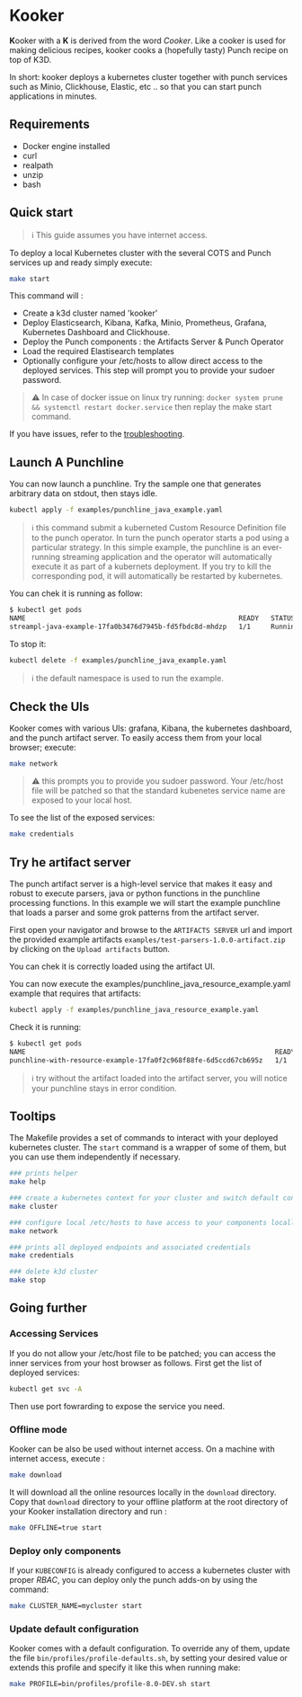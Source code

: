# Kooker

**K**ooker with a **K** is derived from the word *Cooker*. 
Like a cooker is used for 
making delicious recipes, kooker cooks a (hopefully tasty) Punch recipe on top of K3D.

In short: kooker deploys a kubernetes cluster together with punch services such as Minio,
Clickhouse, Elastic, etc .. so that you can start punch applications in minutes.  

## Requirements

- Docker engine installed
- curl 
- realpath 
- unzip
- bash

## Quick start

> :information_source: This guide assumes you have internet access.

To deploy a local Kubernetes cluster with the several COTS and Punch services up and ready simply execute: 

```sh
make start
```

This command will : 

- Create a k3d cluster named 'kooker'
- Deploy Elasticsearch, Kibana, Kafka, Minio, Prometheus, Grafana, Kubernetes Dashboard and Clickhouse.
- Deploy the Punch components : the Artifacts Server & Punch Operator
- Load the required Elastisearch templates 
- Optionally configure your /etc/hosts to allow direct access to the deployed services. This step will prompt you to provide your sudoer password.

> :warning: In case of docker issue on linux try running: `docker system prune && systemctl restart docker.service` then replay the make start command.

If you have issues, refer to the [troubleshooting](TROUBLESHOOTING.md). 

## Launch A Punchline

You can now launch a punchline. Try the sample one that generates arbitrary data on stdout, then stays idle. 

```sh
kubectl apply -f examples/punchline_java_example.yaml
```

> :information_source: this command submit a kuberneted Custom Resource Definition file to the punch operator. In turn the punch operator starts a pod using a particular strategy. In this simple example, the punchline is an ever-running streaming application and the operator will automatically execute it as part of a kubernets deployment. If you try to kill the corresponding pod, it will automatically be restarted by kubernetes. 

You can chek it is running as follow:
```sh
$ kubectl get pods
NAME                                                     READY   STATUS    RESTARTS   AGE
streampl-java-example-17fa0b3476d7945b-fd5fbdc8d-mhdzp   1/1     Running   0          7s
```

To stop it: 
```sh
kubectl delete -f examples/punchline_java_example.yaml
```

> :information_source: the default namespace is used to run the example. 

## Check the UIs

Kooker comes with various UIs: grafana, Kibana, the kubernetes dashboard, and the punch artifact server. 
To easily access them from your local browser; execute: 

```sh
make network
```

> :warning: this prompts you to provide you sudoer password. Your /etc/host file will be patched so that the standard kubenetes service name are exposed to your local host.  

To see the list of the exposed services:
```sh
make credentials
```

## Try he artifact server

The punch artifact server is a high-level service that makes it easy and robust to
execute parsers, java or python functions in the punchline processing functions.
In this example we will start the example punchline that loads a parser and some grok patterns
from the artifact server.

First open your navigator and browse to the `ARTIFACTS SERVER` url and import the provided example artifacts `examples/test-parsers-1.0.0-artifact.zip` by clicking on the `Upload artifacts` button.

You can chek it is correctly loaded using the artifact UI.

You can now execute the examples/punchline_java_resource_example.yaml example that requires that artifacts: 

```sh
kubectl apply -f examples/punchline_java_resource_example.yaml
```
Check it is running: 

```sh
$ kubectl get pods
NAME                                                              READY   STATUS    RESTARTS   AGE
punchline-with-resource-example-17fa0f2c968f88fe-6d5ccd67cb695z   1/1     Running   0          2m37s
```

> :information_source: try without the artifact loaded into the artifact server, you will notice your punchline stays in error condition.  

## Tooltips

The Makefile provides a set of commands to interact with your deployed kubernetes cluster. The `start` command is a wrapper of some of them, but you can use them independently if necessary. 

```sh
### prints helper 
make help

### create a kubernetes context for your cluster and switch default context to the newly created one
make cluster 

### configure local /etc/hosts to have access to your components locally (requires sudo)
make network 

### prints all deployed endpoints and associated credentials
make credentials

### delete k3d cluster
make stop
```

## Going further

### Accessing Services

If you do not allow your /etc/host file to be patched; you can
access the inner services from your host browser as follows. First get the list of deployed services:

```sh
kubectl get svc -A
```

Then use port fowrarding to expose the service you need. 

### Offline mode

Kooker can be also be used without internet access. 
On a machine with internet access, execute : 

```sh
make download 
```

It will download all the online resources locally in the `download` directory. Copy that `download` directory to your offline platform at the root directory of your Kooker installation directory and run : 

```sh
make OFFLINE=true start
```

### Deploy only components

If your `KUBECONFIG` is already configured to access a kubernetes cluster with proper *RBAC*, you can deploy only the punch adds-on by using the command:

```sh
make CLUSTER_NAME=mycluster start
```

### Update default configuration

Kooker comes with a default configuration.
To override any of them, update the file `bin/profiles/profile-defaults.sh`, by setting your desired value or extends this profile and specify it like this when running make: 

```sh
make PROFILE=bin/profiles/profile-8.0-DEV.sh start
```
